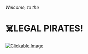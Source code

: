 ###### Welcome, to the 
# ☠️LEGAL PIRATES!
<a id="imageLink" href="https://example.com">
  <img id="image" src="[sprite_default.png](https://github.com/TadashiiYume/tadashiiyume.github.io/assets/135531431/b328bb94-00c9-45ed-aca4-6c79c85a03a5)" alt="Clickable Image">
